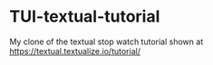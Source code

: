 # TUI-textual-tutorial
My clone of the textual stop watch tutorial shown at https://textual.textualize.io/tutorial/
